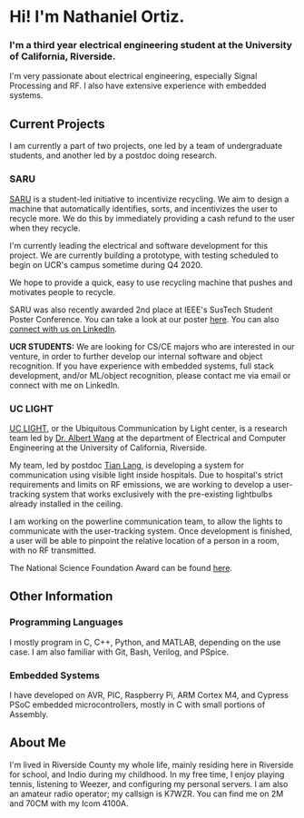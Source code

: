 # Hi! I'm Nathaniel Ortiz.
### I'm a third year electrical engineering student at the University of California, Riverside.

I'm very passionate about electrical engineering, especially Signal Processing and RF. I also have extensive experience with embedded systems.

## Current Projects
I am currently a part of two projects, one led by a team of undergraduate students, and another led by a postdoc doing research.

### SARU
[SARU](https://sarurecycling.com/) is a student-led initiative to incentivize recycling. We aim to design a machine that automatically identifies, sorts, and incentivizes the user to recycle more. We do this by immediately providing a cash refund to the user when they recycle.

I'm currently leading the electrical and software development for this project. We are currently building a prototype, with testing scheduled to begin on UCR's campus sometime during Q4 2020.

We hope to provide a quick, easy to use recycling machine that pushes and motivates people to recycle.

SARU was also recently awarded 2nd place at IEEE's SusTech Student Poster Conference. You can take a look at our poster [here](https://site.ieee.org/sustech/2020/sustech-2020-poster-contest-winners/). You can also [connect with us on LinkedIn](https://www.linkedin.com/company/saru-recycling/about/).

**UCR STUDENTS:** We are looking for CS/CE majors who are interested in our venture, in order to further develop our internal software and object recognition. If you have experience with embedded systems, full stack development, and/or ML/object recognition, please contact me via email or connect with me on LinkedIn.

### UC LIGHT
[UC LIGHT](https://www.uclight.ucr.edu/), or the Ubiquitous Communication by Light center, is a research team led by [Dr. Albert Wang](https://intra.ece.ucr.edu/~aw/) at the department of Electrical and Computer Engineering at the University of California, Riverside.

My team, led by postdoc [Tian Lang](https://scholar.google.com/citations?user=blB4mfYAAAAJ&hl=en), is developing a system for communication using visible light inside hospitals. Due to hospital's strict requirements and limits on RF emissions, we are working to develop a user-tracking system that works exclusively with the pre-existing lightbulbs already installed in the ceiling. 

I am working on the powerline communication team, to allow the lights to communicate with the user-tracking system. Once development is finished, a user will be able to pinpoint the relative location of a person in a room, with no RF transmitted.

The National Science Foundation Award can be found [here](https://www.nsf.gov/awardsearch/showAward?AWD_ID=1838702).

## Other Information

### Programming Languages
I mostly program in C, C++, Python, and MATLAB, depending on the use case. I am also familiar with Git, Bash, Verilog, and PSpice.

### Embedded Systems
I have developed on AVR, PIC, Raspberry Pi, ARM Cortex M4, and Cypress PSoC embedded microcontrollers, mostly in C with small portions of Assembly.

## About Me
I'm lived in Riverside County my whole life, mainly residing here in Riverside for school, and Indio during my childhood. In my free time, I enjoy playing tennis, listening to Weezer, and configuring my personal servers. I am also an amateur radio operator; my callsign is K7WZR. You can find me on 2M and 70CM with my Icom 4100A.
